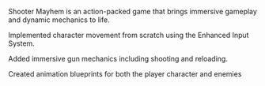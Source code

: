 Shooter Mayhem is an action-packed game that brings
immersive gameplay and dynamic mechanics to life.

Implemented character movement from scratch using the
Enhanced Input System.

Added immersive gun mechanics including shooting and
reloading.

Created animation blueprints for both the player character
and enemies
